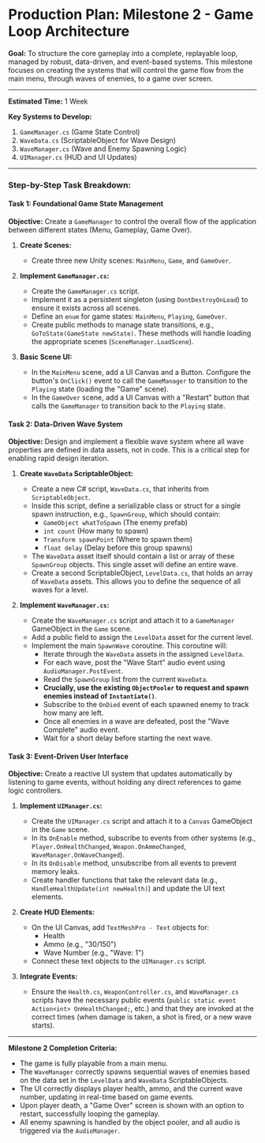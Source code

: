 # **Production Plan: Milestone 2 - Game Loop Architecture**

**Goal:** To structure the core gameplay into a complete, replayable loop, managed by robust, data-driven, and event-based systems. This milestone focuses on creating the systems that will control the game flow from the main menu, through waves of enemies, to a game over screen.

---

**Estimated Time:** 1 Week

**Key Systems to Develop:**
1.  `GameManager.cs` (Game State Control)
2.  `WaveData.cs` (ScriptableObject for Wave Design)
3.  `WaveManager.cs` (Wave and Enemy Spawning Logic)
4.  `UIManager.cs` (HUD and UI Updates)

---

### **Step-by-Step Task Breakdown:**

#### **Task 1: Foundational Game State Management**

**Objective:** Create a `GameManager` to control the overall flow of the application between different states (Menu, Gameplay, Game Over).

1.  **Create Scenes:**
    *   Create three new Unity scenes: `MainMenu`, `Game`, and `GameOver`.

2.  **Implement `GameManager.cs`:**
    *   Create the `GameManager.cs` script.
    *   Implement it as a persistent singleton (using `DontDestroyOnLoad`) to ensure it exists across all scenes.
    *   Define an `enum` for game states: `MainMenu`, `Playing`, `GameOver`.
    *   Create public methods to manage state transitions, e.g., `GoToState(GameState newState)`. These methods will handle loading the appropriate scenes (`SceneManager.LoadScene`).

3.  **Basic Scene UI:**
    *   In the `MainMenu` scene, add a UI Canvas and a Button. Configure the button's `OnClick()` event to call the `GameManager` to transition to the `Playing` state (loading the "Game" scene).
    *   In the `GameOver` scene, add a UI Canvas with a "Restart" button that calls the `GameManager` to transition back to the `Playing` state.

#### **Task 2: Data-Driven Wave System**

**Objective:** Design and implement a flexible wave system where all wave properties are defined in data assets, not in code. This is a critical step for enabling rapid design iteration.

1.  **Create `WaveData` ScriptableObject:**
    *   Create a new C# script, `WaveData.cs`, that inherits from `ScriptableObject`.
    *   Inside this script, define a serializable class or struct for a single spawn instruction, e.g., `SpawnGroup`, which should contain:
        *   `GameObject whatToSpawn` (The enemy prefab)
        *   `int count` (How many to spawn)
        *   `Transform spawnPoint` (Where to spawn them)
        *   `float delay` (Delay before this group spawns)
    *   The `WaveData` asset itself should contain a list or array of these `SpawnGroup` objects. This single asset will define an entire wave.
    *   Create a second ScriptableObject, `LevelData.cs`, that holds an array of `WaveData` assets. This allows you to define the sequence of all waves for a level.

2.  **Implement `WaveManager.cs`:**
    *   Create the `WaveManager.cs` script and attach it to a `GameManager` GameObject in the `Game` scene.
    *   Add a public field to assign the `LevelData` asset for the current level.
    *   Implement the main `SpawnWave` coroutine. This coroutine will:
        *   Iterate through the `WaveData` assets in the assigned `LevelData`.
        *   For each wave, post the "Wave Start" audio event using `AudioManager.PostEvent`.
        *   Read the `SpawnGroup` list from the current `WaveData`.
        *   **Crucially, use the existing `ObjectPooler` to request and spawn enemies instead of `Instantiate()`**.
        *   Subscribe to the `OnDied` event of each spawned enemy to track how many are left.
        *   Once all enemies in a wave are defeated, post the "Wave Complete" audio event.
        *   Wait for a short delay before starting the next wave.

#### **Task 3: Event-Driven User Interface**

**Objective:** Create a reactive UI system that updates automatically by listening to game events, without holding any direct references to game logic controllers.

1.  **Implement `UIManager.cs`:**
    *   Create the `UIManager.cs` script and attach it to a `Canvas` GameObject in the `Game` scene.
    *   In its `OnEnable` method, subscribe to events from other systems (e.g., `Player.OnHealthChanged`, `Weapon.OnAmmoChanged`, `WaveManager.OnWaveChanged`).
    *   In its `OnDisable` method, unsubscribe from all events to prevent memory leaks.
    *   Create handler functions that take the relevant data (e.g., `HandleHealthUpdate(int newHealth)`) and update the UI text elements.

2.  **Create HUD Elements:**
    *   On the UI Canvas, add `TextMeshPro - Text` objects for:
        *   Health
        *   Ammo (e.g., "30/150")
        *   Wave Number (e.g., "Wave: 1")
    *   Connect these text objects to the `UIManager.cs` script.

3.  **Integrate Events:**
    *   Ensure the `Health.cs`, `WeaponController.cs`, and `WaveManager.cs` scripts have the necessary public events (`public static event Action<int> OnHealthChanged;`, etc.) and that they are invoked at the correct times (when damage is taken, a shot is fired, or a new wave starts).

---

**Milestone 2 Completion Criteria:**
*   The game is fully playable from a main menu.
*   The `WaveManager` correctly spawns sequential waves of enemies based on the data set in the `LevelData` and `WaveData` ScriptableObjects.
*   The UI correctly displays player health, ammo, and the current wave number, updating in real-time based on game events.
*   Upon player death, a "Game Over" screen is shown with an option to restart, successfully looping the gameplay.
*   All enemy spawning is handled by the object pooler, and all audio is triggered via the `AudioManager`.
